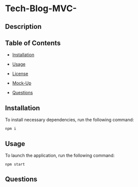 # Tech-Blog-MVC-

## Description

## Table of Contents

- [Installation](#installation)

- [Usage](#usage)

- [License](#license)

- [Mock-Up](#mock-up)

- [Questions](#questions)

## Installation

To install necessary dependencies, run the following command:

```
npm i
```



## Usage

To launch the application, run the following command:

```
npm start
```


## Questions

